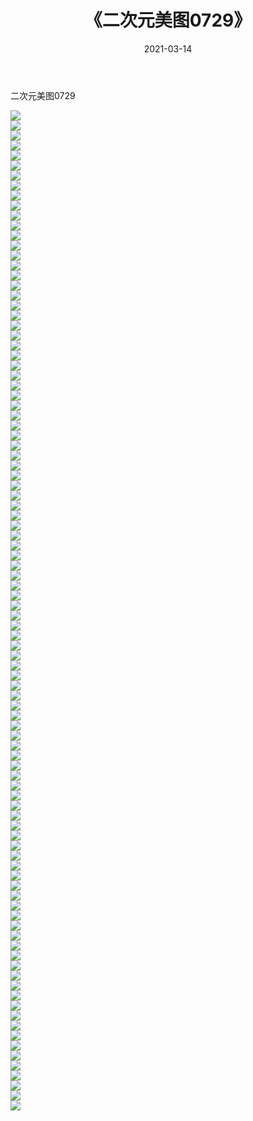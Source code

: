 ﻿---
layout: post
title:  《二次元美图0729》
date:   2021-03-14
img: http://imgx.orgx.ga/二次元/2021/二次元美图0729/000.jpg
categories: [美女, 清纯, 唯美]
---

二次元美图0729

 ![](http://imgx.orgx.ga/二次元/2021/二次元美图0729/001.png) <br>![](http://imgx.orgx.ga/二次元/2021/二次元美图0729/002.png) <br>![](http://imgx.orgx.ga/二次元/2021/二次元美图0729/003.png) <br>![](http://imgx.orgx.ga/二次元/2021/二次元美图0729/004.png) <br>![](http://imgx.orgx.ga/二次元/2021/二次元美图0729/005.png) <br>![](http://imgx.orgx.ga/二次元/2021/二次元美图0729/006.png) <br>![](http://imgx.orgx.ga/二次元/2021/二次元美图0729/007.png) <br>![](http://imgx.orgx.ga/二次元/2021/二次元美图0729/008.png) <br>![](http://imgx.orgx.ga/二次元/2021/二次元美图0729/009.png) <br>![](http://imgx.orgx.ga/二次元/2021/二次元美图0729/010.png) <br>![](http://imgx.orgx.ga/二次元/2021/二次元美图0729/011.png) <br>![](http://imgx.orgx.ga/二次元/2021/二次元美图0729/012.png) <br>![](http://imgx.orgx.ga/二次元/2021/二次元美图0729/013.png) <br>![](http://imgx.orgx.ga/二次元/2021/二次元美图0729/014.png) <br>![](http://imgx.orgx.ga/二次元/2021/二次元美图0729/015.png) <br>![](http://imgx.orgx.ga/二次元/2021/二次元美图0729/016.png) <br>![](http://imgx.orgx.ga/二次元/2021/二次元美图0729/017.png) <br>![](http://imgx.orgx.ga/二次元/2021/二次元美图0729/018.png) <br>![](http://imgx.orgx.ga/二次元/2021/二次元美图0729/019.png) <br>![](http://imgx.orgx.ga/二次元/2021/二次元美图0729/020.png) <br>![](http://imgx.orgx.ga/二次元/2021/二次元美图0729/021.png) <br>![](http://imgx.orgx.ga/二次元/2021/二次元美图0729/022.png) <br>![](http://imgx.orgx.ga/二次元/2021/二次元美图0729/023.png) <br>![](http://imgx.orgx.ga/二次元/2021/二次元美图0729/024.png) <br>![](http://imgx.orgx.ga/二次元/2021/二次元美图0729/025.png) <br>![](http://imgx.orgx.ga/二次元/2021/二次元美图0729/026.png) <br>![](http://imgx.orgx.ga/二次元/2021/二次元美图0729/027.png) <br>![](http://imgx.orgx.ga/二次元/2021/二次元美图0729/028.png) <br>![](http://imgx.orgx.ga/二次元/2021/二次元美图0729/029.png) <br>![](http://imgx.orgx.ga/二次元/2021/二次元美图0729/030.png) <br>![](http://imgx.orgx.ga/二次元/2021/二次元美图0729/031.png) <br>![](http://imgx.orgx.ga/二次元/2021/二次元美图0729/032.png) <br>![](http://imgx.orgx.ga/二次元/2021/二次元美图0729/033.png) <br>![](http://imgx.orgx.ga/二次元/2021/二次元美图0729/034.png) <br>![](http://imgx.orgx.ga/二次元/2021/二次元美图0729/035.png) <br>![](http://imgx.orgx.ga/二次元/2021/二次元美图0729/036.png) <br>![](http://imgx.orgx.ga/二次元/2021/二次元美图0729/037.png) <br>![](http://imgx.orgx.ga/二次元/2021/二次元美图0729/038.png) <br>![](http://imgx.orgx.ga/二次元/2021/二次元美图0729/039.png) <br>![](http://imgx.orgx.ga/二次元/2021/二次元美图0729/040.png) <br>![](http://imgx.orgx.ga/二次元/2021/二次元美图0729/041.png) <br>![](http://imgx.orgx.ga/二次元/2021/二次元美图0729/042.png) <br>![](http://imgx.orgx.ga/二次元/2021/二次元美图0729/043.png) <br>![](http://imgx.orgx.ga/二次元/2021/二次元美图0729/044.png) <br>![](http://imgx.orgx.ga/二次元/2021/二次元美图0729/045.png) <br>![](http://imgx.orgx.ga/二次元/2021/二次元美图0729/046.png) <br>![](http://imgx.orgx.ga/二次元/2021/二次元美图0729/047.png) <br>![](http://imgx.orgx.ga/二次元/2021/二次元美图0729/048.png) <br>![](http://imgx.orgx.ga/二次元/2021/二次元美图0729/049.png) <br>![](http://imgx.orgx.ga/二次元/2021/二次元美图0729/050.png) <br>![](http://imgx.orgx.ga/二次元/2021/二次元美图0729/051.png) <br>![](http://imgx.orgx.ga/二次元/2021/二次元美图0729/052.png) <br>![](http://imgx.orgx.ga/二次元/2021/二次元美图0729/053.png) <br>![](http://imgx.orgx.ga/二次元/2021/二次元美图0729/054.png) <br>![](http://imgx.orgx.ga/二次元/2021/二次元美图0729/055.png) <br>![](http://imgx.orgx.ga/二次元/2021/二次元美图0729/056.png) <br>![](http://imgx.orgx.ga/二次元/2021/二次元美图0729/057.png) <br>![](http://imgx.orgx.ga/二次元/2021/二次元美图0729/058.png) <br>![](http://imgx.orgx.ga/二次元/2021/二次元美图0729/059.png) <br>![](http://imgx.orgx.ga/二次元/2021/二次元美图0729/060.png) <br>![](http://imgx.orgx.ga/二次元/2021/二次元美图0729/061.png) <br>![](http://imgx.orgx.ga/二次元/2021/二次元美图0729/062.png) <br>![](http://imgx.orgx.ga/二次元/2021/二次元美图0729/063.png) <br>![](http://imgx.orgx.ga/二次元/2021/二次元美图0729/064.png) <br>![](http://imgx.orgx.ga/二次元/2021/二次元美图0729/065.png) <br>![](http://imgx.orgx.ga/二次元/2021/二次元美图0729/066.png) <br>![](http://imgx.orgx.ga/二次元/2021/二次元美图0729/067.png) <br>![](http://imgx.orgx.ga/二次元/2021/二次元美图0729/068.png) <br>![](http://imgx.orgx.ga/二次元/2021/二次元美图0729/069.png) <br>![](http://imgx.orgx.ga/二次元/2021/二次元美图0729/070.png) <br>![](http://imgx.orgx.ga/二次元/2021/二次元美图0729/071.png) <br>![](http://imgx.orgx.ga/二次元/2021/二次元美图0729/072.png) <br>![](http://imgx.orgx.ga/二次元/2021/二次元美图0729/073.png) <br>![](http://imgx.orgx.ga/二次元/2021/二次元美图0729/074.png) <br>![](http://imgx.orgx.ga/二次元/2021/二次元美图0729/075.png) <br>![](http://imgx.orgx.ga/二次元/2021/二次元美图0729/076.png) <br>![](http://imgx.orgx.ga/二次元/2021/二次元美图0729/077.png) <br>![](http://imgx.orgx.ga/二次元/2021/二次元美图0729/078.png) <br>![](http://imgx.orgx.ga/二次元/2021/二次元美图0729/079.png) <br>![](http://imgx.orgx.ga/二次元/2021/二次元美图0729/080.png) <br>![](http://imgx.orgx.ga/二次元/2021/二次元美图0729/081.png) <br>![](http://imgx.orgx.ga/二次元/2021/二次元美图0729/082.png) <br>![](http://imgx.orgx.ga/二次元/2021/二次元美图0729/083.png) <br>![](http://imgx.orgx.ga/二次元/2021/二次元美图0729/084.png) <br>![](http://imgx.orgx.ga/二次元/2021/二次元美图0729/085.png) <br>![](http://imgx.orgx.ga/二次元/2021/二次元美图0729/086.png) <br>![](http://imgx.orgx.ga/二次元/2021/二次元美图0729/087.png) <br>![](http://imgx.orgx.ga/二次元/2021/二次元美图0729/088.png) <br>![](http://imgx.orgx.ga/二次元/2021/二次元美图0729/089.png) <br>![](http://imgx.orgx.ga/二次元/2021/二次元美图0729/090.png) <br>![](http://imgx.orgx.ga/二次元/2021/二次元美图0729/091.png) <br>![](http://imgx.orgx.ga/二次元/2021/二次元美图0729/092.png) <br>![](http://imgx.orgx.ga/二次元/2021/二次元美图0729/093.png) <br>![](http://imgx.orgx.ga/二次元/2021/二次元美图0729/094.png) <br>![](http://imgx.orgx.ga/二次元/2021/二次元美图0729/095.png) <br>![](http://imgx.orgx.ga/二次元/2021/二次元美图0729/096.png) <br>![](http://imgx.orgx.ga/二次元/2021/二次元美图0729/097.png) <br>![](http://imgx.orgx.ga/二次元/2021/二次元美图0729/098.png) <br>![](http://imgx.orgx.ga/二次元/2021/二次元美图0729/099.png) <br>![](http://imgx.orgx.ga/二次元/2021/二次元美图0729/100.png) <br>